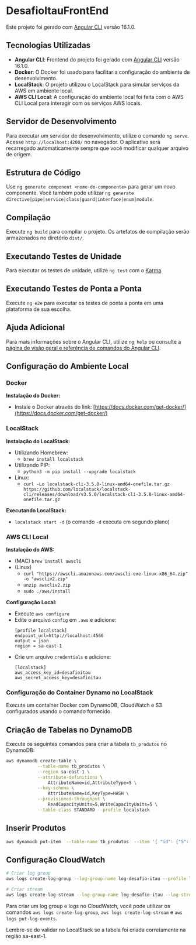 # DesafioItauFrontEnd

Este projeto foi gerado com [Angular CLI](https://github.com/angular/angular-cli) versão 16.1.0.

## Tecnologias Utilizadas
- **Angular CLI**: Frontend do projeto foi gerado com [Angular CLI](https://github.com/angular/angular-cli) versão 16.1.0.
- **Docker**: O Docker foi usado para facilitar a configuração do ambiente de desenvolvimento.
- **LocalStack**: O projeto utilizou o LocalStack para simular serviços da AWS em ambiente local.
- **AWS CLI Local**: A configuração do ambiente local foi feita com o AWS CLI Local para interagir com os serviços AWS locais.


## Servidor de Desenvolvimento

Para executar um servidor de desenvolvimento, utilize o comando `ng serve`. Acesse `http://localhost:4200/` no navegador. O aplicativo será recarregado automaticamente sempre que você modificar qualquer arquivo de origem.

## Estrutura de Código

Use `ng generate component <nome-do-componente>` para gerar um novo componente. Você também pode utilizar `ng generate directive|pipe|service|class|guard|interface|enum|module`.

## Compilação

Execute `ng build` para compilar o projeto. Os artefatos de compilação serão armazenados no diretório `dist/`.

## Executando Testes de Unidade

Para executar os testes de unidade, utilize `ng test` com o [Karma](https://karma-runner.github.io).

## Executando Testes de Ponta a Ponta

Execute `ng e2e` para executar os testes de ponta a ponta em uma plataforma de sua escolha.

## Ajuda Adicional

Para mais informações sobre o Angular CLI, utilize `ng help` ou consulte a [página de visão geral e referência de comandos do Angular CLI](https://angular.io/cli).

## Configuração do Ambiente Local

### Docker

**Instalação do Docker:**
- Instale o Docker através do link: [https://docs.docker.com/get-docker/](https://docs.docker.com/get-docker/)

### LocalStack

**Instalação do LocalStack:**
- Utilizando Homebrew:
    - `brew install localstack`
- Utilizando PIP:
    - `python3 -m pip install --upgrade localstack`
- Linux:
    - `curl -Lo localstack-cli-3.5.0-linux-amd64-onefile.tar.gz https://github.com/localstack/localstack-cli/releases/download/v3.5.0/localstack-cli-3.5.0-linux-amd64-onefile.tar.gz`

**Executando LocalStack:**
- `localstack start -d` (o comando `-d` executa em segundo plano)

### AWS CLI Local

**Instalação do AWS:**
- (MAC) `brew install awscli`
- (Linux) 
    - `curl "https://awscli.amazonaws.com/awscli-exe-linux-x86_64.zip" -o "awscliv2.zip"`
    - `unzip awscliv2.zip`
    - `sudo ./aws/install`

**Configuração Local:**
- Execute `aws configure`
- Edite o arquivo `config` em `.aws` e adicione:
    ```
    [profile localstack]
    endpoint_url=http://localhost:4566
    output = json
    region = sa-east-1
    ```
- Crie um arquivo `credentials` e adicione:
    ```
    [localstack]
    aws_access_key_id=desafioitau
    aws_secret_access_key=desafioitau
    ```

### Configuração do Container Dynamo no LocalStack

Execute um container Docker com DynamoDB, CloudWatch e S3 configurados usando o comando fornecido.

## Criação de Tabelas no DynamoDB

Execute os seguintes comandos para criar a tabela `tb_produtos` no DynamoDB:

```bash
aws dynamodb create-table \
            --table-name tb_produtos \
            --region sa-east-1 \
            --attribute-definitions \
                AttributeName=id,AttributeType=S \
            --key-schema \
                AttributeName=id,KeyType=HASH \
            --provisioned-throughput \
                ReadCapacityUnits=5,WriteCapacityUnits=5 \
            --table-class STANDARD --profile localstack
```

## Inserir Produtos

```bash
aws dynamodb put-item  --table-name tb_produtos  --item '{ "id": {"S": "1"}, "nome": {"S": "Mouse"},"valor": {"S": "15.90"},"imagem": {"S": "mouse.jpg"},"estoque": {"N": "5"} }' --profile localstack    
```

## Configuração CloudWatch

```bash
# Criar log group
aws logs create-log-group --log-group-name log-desafio-itau --profile localstack

# Criar stream
aws logs create-log-stream --log-group-name log-desafio-itau --log-stream-name stream-desafio-itau --profile localstack
```

Para criar um log group e logs no CloudWatch, você pode utilizar os comandos `aws logs create-log-group`, `aws logs create-log-stream` e `aws logs put-log-events`.

Lembre-se de validar no LocalStack se a tabela foi criada corretamente na região sa-east-1.